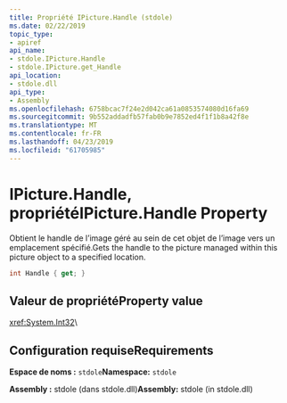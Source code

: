 ```yaml
---
title: Propriété IPicture.Handle (stdole)
ms.date: 02/22/2019
topic_type:
- apiref
api_name:
- stdole.IPicture.Handle
- stdole.IPicture.get_Handle
api_location:
- stdole.dll
api_type:
- Assembly
ms.openlocfilehash: 6758bcac7f24e2d042ca61a0853574080d16fa69
ms.sourcegitcommit: 9b552addadfb57fab0b9e7852ed4f1f1b8a42f8e
ms.translationtype: MT
ms.contentlocale: fr-FR
ms.lasthandoff: 04/23/2019
ms.locfileid: "61705985"
---
```

# <a name="ipicturehandle-property"></a><span data-ttu-id="642c3-102">IPicture.Handle, propriété</span><span class="sxs-lookup"><span data-stu-id="642c3-102">IPicture.Handle Property</span></span>

<span data-ttu-id="642c3-103">Obtient le handle de l’image géré au sein de cet objet de l’image vers un emplacement spécifié.</span><span class="sxs-lookup"><span data-stu-id="642c3-103">Gets the handle to the picture managed within this picture object to a specified location.</span></span>

```csharp
int Handle { get; }
```

## <a name="property-value"></a><span data-ttu-id="642c3-104">Valeur de propriété</span><span class="sxs-lookup"><span data-stu-id="642c3-104">Property value</span></span>

<xref:System.Int32>\

## <a name="requirements"></a><span data-ttu-id="642c3-105">Configuration requise</span><span class="sxs-lookup"><span data-stu-id="642c3-105">Requirements</span></span>

<span data-ttu-id="642c3-106">**Espace de noms :** `stdole`</span><span class="sxs-lookup"><span data-stu-id="642c3-106">**Namespace:** `stdole`</span></span>

<span data-ttu-id="642c3-107">**Assembly :** stdole (dans stdole.dll)</span><span class="sxs-lookup"><span data-stu-id="642c3-107">**Assembly:** stdole (in stdole.dll)</span></span>